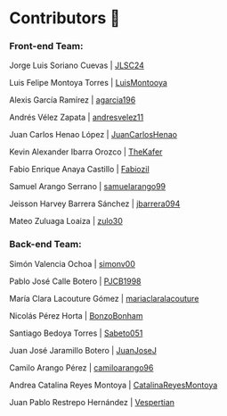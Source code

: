 # Contributors :busts_in_silhouette:

### Front-end Team: 

Jorge Luis Soriano Cuevas | [JLSC24](https://github.com/JLSC24)

Luis Felipe Montoya Torres | [LuisMontooya](https://github.com/LuisMontooya)

Alexis García Ramírez | [agarcia196](https://github.com/agarcia196)

Andrés Vélez Zapata | [andresvelez11](https://github.com/andresvelez11)

Juan Carlos Henao López	 | [JuanCarlosHenao](https://github.com/JuanCarlosHenao)

Kevin Alexander Ibarra Orozco | [TheKafer](https://github.com/TheKafer)

Fabio Enrique Anaya Castillo | [Fabiozil](https://github.com/Fabiozil)

Samuel Arango Serrano	| [samuelarango99](https://github.com/samuelarango99)

Jeisson Harvey Barrera Sánchez | [jbarrera094](https://github.com/jbarrera094)

Mateo Zuluaga Loaiza | [zulo30](https://github.com/zulo30)

### Back-end Team: 

Simón Valencia Ochoa | [simonv00](https://github.com/simonv00)

Pablo José Calle Botero | [PJCB1998](https://github.com/PJCB1998)

María Clara Lacouture Gómez	| [mariaclaralacouture](https://github.com/mariaclaralacouture)

Nicolás Pérez Horta	 | [BonzoBonham](https://github.com/BonzoBonham)

Santiago Bedoya Torres	| [Sabeto051](https://github.com/Sabeto051) 

Juan José Jaramillo Botero	| [JuanJoseJ](https://github.com/JuanJoseJ)  

Camilo Arango Pérez	| [camiloarango96](https://github.com/camiloarango96)

Andrea Catalina Reyes Montoya | [CatalinaReyesMontoya](https://github.com/CatalinaReyesMontoya) 

Juan Pablo Restrepo Hernández | [Vespertian](https://github.com/)

